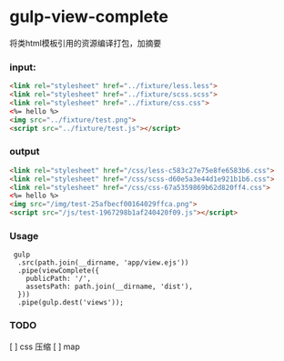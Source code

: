 # gulp-view-complete

将类html模板引用的资源编译打包，加摘要

### input:
```html
<link rel="stylesheet" href="../fixture/less.less">
<link rel="stylesheet" href="../fixture/scss.scss">
<link rel="stylesheet" href="../fixture/css.css">
<%= hello %>
<img src="../fixture/test.png">
<script src="../fixture/test.js"></script>
```

### output
```html
<link rel="stylesheet" href="/css/less-c583c27e75e8fe6583b6.css">
<link rel="stylesheet" href="/css/scss-d60e5a3e44d1e921b1b6.css">
<link rel="stylesheet" href="/css/css-67a5359869b62d820ff4.css">
<%= hello %>
<img src="/img/test-25afbecf00164029ffca.png">
<script src="/js/test-1967298b1af240420f09.js"></script>
```

### Usage
```
 gulp
  .src(path.join(__dirname, 'app/view.ejs'))
  .pipe(viewComplete({
    publicPath: '/',
    assetsPath: path.join(__dirname, 'dist'),
  }))
  .pipe(gulp.dest('views'));
```

### TODO
[ ] css 压缩
[ ] map